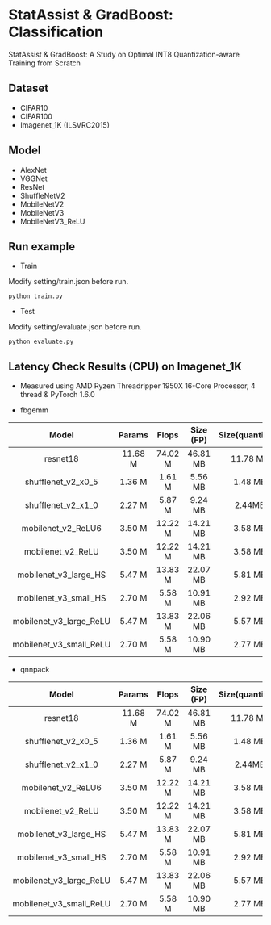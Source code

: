 # StatAssist & GradBoost: Classification
StatAssist & GradBoost: A Study on Optimal INT8 Quantization-aware Training from Scratch

## Dataset
- CIFAR10
- CIFAR100
- Imagenet_1K (ILSVRC2015)

## Model
- AlexNet
- VGGNet
- ResNet
- ShuffleNetV2
- MobileNetV2
- MobileNetV3
- MobileNetV3_ReLU

## Run example

- Train

Modify setting/train.json before run.   
```shell
python train.py

```
- Test

Modify setting/evaluate.json before run.   
```shell
python evaluate.py

```

## Latency Check Results (CPU) on Imagenet_1K
* Measured using AMD Ryzen Threadripper 1950X 16-Core Processor, 4 thread & PyTorch 1.6.0

- fbgemm 

| Model   | Params | Flops | Size (FP) | Size(quantized) | Latency(FP) | Latency(quantized)|
|:-------:|:-------:|:-----:|:---------:|:---------------:|------------:|------------------:|
|resnet18 | 11.68 M | 74.02 M| 46.81 MB | 11.78 MB | 366ms  | 245 ms |
|shufflenet_v2_x0_5|  1.36 M | 1.61 M|  5.56 MB | 1.48 MB | 157 ms  | 89 ms |
|shufflenet_v2_x1_0|  2.27 M | 5.87 M|  9.24 MB | 2.44MB | 255 ms  | 372 ms |
|mobilenet_v2_ReLU6|  3.50 M | 12.22 M| 14.21 MB | 3.58 MB | 282 ms  | 143 ms |
|mobilenet_v2_ReLU|  3.50 M | 12.22 M| 14.21 MB | 3.58 MB | 282 ms  | 112 ms |
|mobilenet_v3_large_HS|  5.47 M | 13.83 M|  22.07 MB | 5.81 MB | 286 ms  | 160 ms |
|mobilenet_v3_small_HS| 2.70 M | 5.58 M| 10.91 MB | 2.92 MB | 164 ms  | 99 ms |
|mobilenet_v3_large_ReLU| 5.47 M | 13.83 M| 22.06 MB | 5.57 MB | 258 ms  | 131 ms |
|mobilenet_v3_small_ReLU|2.70 M | 5.58 M| 10.90 MB | 2.77 MB | 148 ms  | 79 ms |

- qnnpack

| Model   | Params | Flops | Size (FP) | Size(quantized) | Latency(FP) | Latency(quantized)|
|:-------:|:-------:|:-----:|:---------:|:---------------:|------------:|------------------:|
|resnet18 | 11.68 M | 74.02 M| 46.81 MB | 11.78 MB | 366ms  | 243 ms |
|shufflenet_v2_x0_5|  1.36 M | 1.61 M|  5.56 MB | 1.48 MB | 157 ms  | 91 ms |
|shufflenet_v2_x1_0|  2.27 M | 5.87 M|  9.24 MB | 2.44MB | 255 ms  | 348 ms |
|mobilenet_v2_ReLU6|  3.50 M | 12.22 M| 14.21 MB | 3.58 MB | 282 ms  | 133 ms |
|mobilenet_v2_ReLU|  3.50 M | 12.22 M| 14.21 MB | 3.58 MB | 282 ms  | 99 ms |
|mobilenet_v3_large_HS|  5.47 M | 13.83 M|  22.07 MB | 5.81 MB | 286 ms  | 151 ms |
|mobilenet_v3_small_HS| 2.70 M | 5.58 M| 10.91 MB | 2.92 MB | 164 ms  | 100 ms |
|mobilenet_v3_large_ReLU| 5.47 M | 13.83 M| 22.06 MB | 5.57 MB | 258 ms  | 123 ms |
|mobilenet_v3_small_ReLU|2.70 M | 5.58 M| 10.90 MB | 2.77 MB | 148 ms  | 77 ms |


